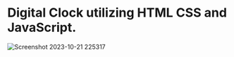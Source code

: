 # Digital Clock utilizing HTML CSS and JavaScript.


![Screenshot 2023-10-21 225317](https://github.com/nazneen-k/Clock.io/assets/117660793/b551567d-2d62-4d8f-a0bd-a260344acb09)
